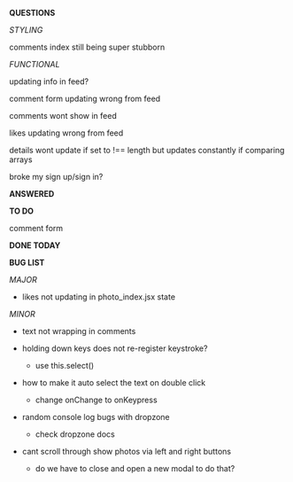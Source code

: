 **QUESTIONS**

*STYLING*

comments index still being super stubborn

*FUNCTIONAL*

updating info in feed?

comment form updating wrong from feed

comments wont show in feed

likes updating wrong from feed

details wont update if set to !== length but updates constantly if comparing arrays

broke my sign up/sign in?

**ANSWERED**


**TO DO**

comment form

**DONE TODAY**


**BUG LIST**

*MAJOR*

  - likes not updating in photo_index.jsx state

*MINOR*

- text not wrapping in comments

- holding down keys does not re-register keystroke?
  + use this.select()

- how to make it auto select the text on double click
  + change onChange to onKeypress

- random console log bugs with dropzone
  + check dropzone docs

- cant scroll through show photos via left and right buttons
  + do we have to close and open a new modal to do that?
